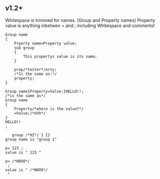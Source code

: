 ## v1.2+ ##


Whitespace is trimmed for names. (Group and Property names)
Property value is anything inbetwen = and ; including Whitespace and comments!

```
Group name
{
	Prperty name=Property value;
	sub group
	{
		This propertys value is its name;
	}
	
	prop/*tester*/erty;
	/*Is the same as:*/
	property;
}
```
```
Group name{Property=Value;}HELLO!!;
/*is the same as*/
Group name
{
	Property/*where is the value?*/
	=Value;/*ohh*/
}
HELLO!!
;
```

```
   group /*HI*/ 1 {}
group name is "group 1"

p= 123 ;
value is " 123 "

p= /*NOOO*/
 ;
value is " /*NOOO*/
 "
```